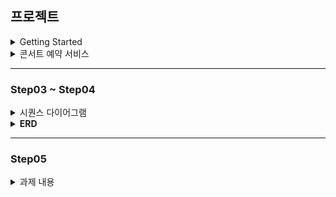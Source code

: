 ## 프로젝트
<details>

<summary>Getting Started</summary>

### Prerequisites

#### Running Docker Containers

`local` profile 로 실행하기 위하여 인프라가 설정되어 있는 Docker 컨테이너를 실행해주셔야 합니다.

```bash
docker-compose up -d
```
</details>

<details>
<summary>콘서트 예약 서비스</summary>

## Description

- **`콘서트 예약 서비스`**를 구현해 봅니다.
- 대기열 시스템을 구축하고, 예약 서비스는 작업가능한 유저만 수행할 수 있도록 해야합니다.
- 사용자는 좌석예약 시에 미리 충전한 잔액을 이용합니다.
- 좌석 예약 요청시에, 결제가 이루어지지 않더라도 일정 시간동안 다른 유저가 해당 좌석에 접근할 수 없도록 합니다.

## Requirements

- 아래 5가지 API 를 구현합니다.
    - 유저 토큰 발급 API
    - 예약 가능 날짜 / 좌석 API
    - 좌석 예약 요청 API
    - 잔액 충전 / 조회 API
    - 결제 API
- 각 기능 및 제약사항에 대해 단위 테스트를 반드시 하나 이상 작성하도록 합니다.
- 다수의 인스턴스로 어플리케이션이 동작하더라도 기능에 문제가 없도록 작성하도록 합니다.
- 동시성 이슈를 고려하여 구현합니다.
- 대기열 개념을 고려해 구현합니다.

## API Specs

1️⃣ **`주요` 유저 대기열 토큰 기능**

- 서비스를 이용할 토큰을 발급받는 API를 작성합니다.
- 토큰은 유저의 UUID 와 해당 유저의 대기열을 관리할 수 있는 정보 ( 대기 순서 or 잔여 시간 등 ) 를 포함합니다.
- 이후 모든 API 는 위 토큰을 이용해 대기열 검증을 통과해야 이용 가능합니다.

> 기본적으로 폴링으로 본인의 대기열을 확인한다고 가정하며, 다른 방안 또한 고려해보고 구현해 볼 수 있습니다.
*** 대기열 토큰 발급 API
* 대기번호 조회 API**
>

**2️⃣ `기본` 예약 가능 날짜 / 좌석 API**

- 예약가능한 날짜와 해당 날짜의 좌석을 조회하는 API 를 각각 작성합니다.
- 예약 가능한 날짜 목록을 조회할 수 있습니다.
- 날짜 정보를 입력받아 예약가능한 좌석정보를 조회할 수 있습니다.

> 좌석 정보는 1 ~ 50 까지의 좌석번호로 관리됩니다.
>

3️⃣ **`주요` 좌석 예약 요청 API**

- 날짜와 좌석 정보를 입력받아 좌석을 예약 처리하는 API 를 작성합니다.
- 좌석 예약과 동시에 해당 좌석은 그 유저에게 약 **5분**간 임시 배정됩니다. ( 시간은 정책에 따라 자율적으로 정의합니다. )
- 만약 배정 시간 내에 결제가 완료되지 않는다면 좌석에 대한 임시 배정은 해제되어야 한다.
- 누군가에게 점유된 동안에는 해당 좌석은 다른 사용자가 예약할 수 없어야 한다.

4️⃣ **`기본`**  **잔액 충전 / 조회 API**

- 결제에 사용될 금액을 API 를 통해 충전하는 API 를 작성합니다.
- 사용자 식별자 및 충전할 금액을 받아 잔액을 충전합니다.
- 사용자 식별자를 통해 해당 사용자의 잔액을 조회합니다.

5️⃣ **`주요` 결제 API**

- 결제 처리하고 결제 내역을 생성하는 API 를 작성합니다.
- 결제가 완료되면 해당 좌석의 소유권을 유저에게 배정하고 대기열 토큰을 만료시킵니다.

<aside>
💡 **KEY POINT**

</aside>

- 유저간 대기열을 요청 순서대로 정확하게 제공할 방법을 고민해 봅니다.
- 동시에 여러 사용자가 예약 요청을 했을 때, 좌석이 중복으로 배정 가능하지 않도록 합니다.
</details>

---

### Step03 ~ Step04
<details>
<summary>시퀀스 다이어그램</summary>

<details>
<summary><b>📌콘서트 조회 시퀀스 다이어그램</b></summary>
	
```mermaid
sequenceDiagram
  participant ConcertController
  ConcertController ->>+ ConcertService: 콘서트 목록 조회
  ConcertService ->>+ ConcertRepository: DB 조회 책임 위임
  ConcertRepository -->>- ConcertService: 콘서트 목록
  ConcertService -->>- ConcertController: 콘서트 목록 응답
  ConcertController ->>+ ConcertService: 콘서트 상세 조회
  ConcertService ->>+ ConcertRepository: DB 조회 책임 위임
  ConcertRepository -->>- ConcertService: 콘서트 상세 정보
  ConcertService -->>- ConcertController: 콘서트 상세 정보 응답
```
</details>

<details>
<summary><b>📌대기열 토큰 요청 시퀀스 다이어그램</b></summary>

```mermaid
sequenceDiagram
    autonumber
    Client ->> Token: 대기열 토큰 요청
    Token ->> Concert: 예매 가능 여부 조회
    opt if 콘서트 전체 매진됨
        Concert -->> Client: ALL_RESERVATED
    end
    Concert -->> Token: 콘서트 예매 가능
    Token ->> Queue: 대기열 Queue Add
    activate Queue
        Queue ->> Queue: 대기열 Queue Add
        Queue ->> Token: 
    deactivate Queue
    activate Token
        Token ->> Token: 토큰 생성
    deactivate Token
    Token -->> Client: 대기열 토큰 응답
```
</details>

<details>
<summary><b>📌대기열 확인 시퀀스 다이어그램</b></summary>

```mermaid
sequenceDiagram
    autonumber
    QueueController ->> QueueService: 대기열 조회 요청
    QueueService ->> QueueRepository: queue_id, 순번 조회
    alt if 유효하지 않은 데이터
        QueueRepository -->> QueueController: invalidTokenException
    else if 순서가 되지 않음
        QueueRepository -->> QueueService: queueNotReady
        QueueService -->> QueueController: queueNotReady
    else if 순서 도달
        activate QueueRepository
            QueueRepository -->> QueueRepository: Queue 상태 업데이트(대기 -> 진입)
        deactivate QueueRepository
        QueueRepository -->> QueueService: queueReady
        QueueService -->> QueueController: queueReady
    end
```
</details>

<details>
<summary><b>📌콘서트 날짜, 좌석 조회 시퀀스 다이어그램</b></summary>

```mermaid
sequenceDiagram
    autonumber
    Client ->> Concert: 콘서트 날짜/좌석 조회 요청
    Concert ->> Token: 토큰 검증 요청
    activate Token
        Token ->> Token: 토큰 복호화
    deactivate Token
    opt if Token 상태 == 대기중
        Token -->> Client: 대기열 확인 필요 Exception
    end
    Token -->> Concert: 검증 성공
    activate Concert
        Concert ->> Concert: 콘서트 날짜/좌석 조회
    deactivate Concert
    Concert -->> Client: 
```
</details>

<details>
<summary><b>📌콘서트 좌석 예약 시퀀스 다이어그램</b></summary>

```mermaid
sequenceDiagram
    autonumber
    Client ->> Concert: 콘서트 좌석 예약 요청
    activate Concert
    Concert ->> Token: 토큰 검증 요청
    deactivate Concert
    activate Token
        Token ->> Token: 토큰 복호화
    opt if Token 상태 == 대기중
        Token -->> Client: queueNotReadyException
    end
    Token -->> Concert: 검증 성공
    deactivate Token
    activate Concert
        Concert ->> Concert: 좌석 예약 가능여부 확인
    opt if 좌석 상태 == 예약됨 or 결제됨
        Concert -->> Client: seatAlreadyReservatedException
    end
    Concert ->> Reservation: 콘서트 좌석 예약 정보 저장
    deactivate Concert
    activate Reservation
        Reservation ->> Reservation: 좌석 예약 정보 저장
        Reservation -->> Concert: 
    deactivate Reservation
    activate Concert
        Concert ->> Concert: 좌석 상태 변경: "예약 불가"
    Concert ->> Queue: Queue polling
    deactivate Concert
    activate Queue
        Queue ->> Queue: Queue polling
        Queue -->> Concert: 
    deactivate Queue
    Concert -->> Client: 예약 성공
```
</details>

<details>
<summary><b>📌잔액 조회 시퀀스 다이어그램</b></summary>

```mermaid
sequenceDiagram
    autonumber
    PaymentController ->> PaymentService: 잔액 조회 요청
    PaymentService ->> PaymentRepostiry: 잔액 조회
    activate PaymentRepostiry
        PaymentRepostiry ->> PaymentRepostiry: DB 조회
        PaymentRepostiry -->> PaymentService: 
    deactivate PaymentRepostiry
    PaymentService -->> PaymentController: 잔액 응답
```
</details>

<details>
<summary><b>📌잔액 충전 시퀀스 다이어그램</b></summary>

```mermaid
sequenceDiagram
    autonumber
    PaymentController ->> PaymentService: 잔액 충전 요청
    activate PaymentService
        PaymentService ->> PaymentService: amount 검증
    deactivate PaymentService
    opt if 유효하지 않은 amount
        PaymentService -->> PaymentController: invalidAmountException
    end
    PaymentService ->> PaymentRepostiry: 잔액 충전
    activate PaymentRepostiry
        PaymentRepostiry ->> PaymentRepostiry: DB 업데이트
        PaymentRepostiry -->> PaymentService: 
    deactivate PaymentRepostiry
    PaymentService -->> PaymentController: 충전된 잔액 응답
```
</details>

<details>
<summary><b>📌좌석 결제 시퀀스 다이어그램</b></summary>

```mermaid
sequenceDiagram
    autonumber
    Client ->> Payment: 좌석 결제 요청
    activate Payment
        Payment ->> Reservation: 요청 확인
    deactivate Payment
    activate Reservation
        Reservation ->> Reservation: DB 조회
        alt if 조회 실패
            Reservation -->> Client: invalidReservationException
        else if 만료된 예약정보
            Reservation -->> Client: expiredReservationException
        end
    Reservation -->> Payment: 예약 정보
    deactivate Reservation
    activate Payment
        Payment ->> Payment: 좌석 가격, 잔금 비교
        opt if 좌석 가격 > 잔금
            Payment -->> Client: insufficiantBalanceExcpetion
        end
        Payment ->> Payment: 잔액 차감
        Payment ->> Reservation: 예약상태 변경 요청
    deactivate Payment
    activate Reservation
        Reservation ->> Reservation: 예약 상태 변경: "결제됨"
    deactivate Reservation
    activate Payment
    Reservation -->> Payment: 
    Payment -->> Client: 결제 완료
    deactivate Payment
```
</details>

<details>
<summary><b>📌예약상태 스케줄러 시퀀스 다이어그램</b></summary>

```mermaid
sequenceDiagram
    autonumber
    ReservationScheduler ->> ReservationRepository: 결제되지 않은 만료된 예약건 조회
    activate ReservationRepository
        ReservationRepository ->> ReservationRepository: DB 조회
        ReservationRepository -->> ReservationScheduler: 
    deactivate ReservationRepository
    ReservationScheduler ->> ReservationRepository: 만료된 예약건 상태 변경
    activate ReservationRepository
        ReservationRepository ->> ReservationRepository: 예약 상태 변경: "만료됨"
    deactivate ReservationRepository
    ReservationRepository -->> ReservationScheduler: 
    ReservationScheduler ->> ConcertRepository: 좌석 상태 변경
    activate ConcertRepository        
        ConcertRepository ->> ConcertRepository: 좌석 상태 변경: "예약 가능"
        ConcertRepository -->> ReservationScheduler: 
    deactivate ConcertRepository
```
</details>
</details>
<details>
<summary><b>ERD</b></summary>
	
![Image](https://github.com/user-attachments/assets/cf4c4d34-0edf-4c10-b967-4122ddd07fb3)

</details>

---

### Step05
<details>
<summary>과제 내용</summary>

-  각 시나리오별 하기 **비즈니스 로직** 개발 및 **단위 테스트** 작성
    - `e-commerce` : 상품 조회, 주문/결제 기능, 포인트 충전 기능
    - `concert` : 콘서트 조회, 예약/결제 기능, 포인트 충전 기능

> **단위 테스트** 는 반드시 대상 객체/기능 에 대한 의존성만 존재해야 함
>
</details>


